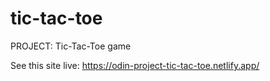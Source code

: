 # tic-tac-toe
PROJECT: Tic-Tac-Toe game

See this site live:
https://odin-project-tic-tac-toe.netlify.app/
